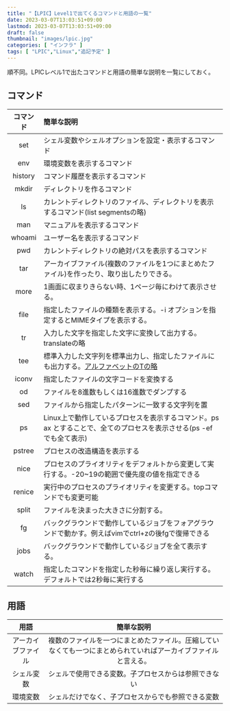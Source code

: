 ```yaml
---
title: "【LPIC】Level1で出てくるコマンドと用語の一覧"
date: 2023-03-07T13:03:51+09:00
lastmod: 2023-03-07T13:03:51+09:00
draft: false
thumbnail: "images/lpic.jpg"
categories: [ "インフラ" ]
tags: [ "LPIC","Linux","追記予定" ]
---
```



順不同。LPICレベル1で出たコマンドと用語の簡単な説明を一覧にしておく。

## コマンド

|コマンド|簡単な説明|
|:--:|:---|
|set|シェル変数やシェルオプションを設定・表示するコマンド|
|env|環境変数を表示するコマンド|
|history|コマンド履歴を表示するコマンド|
|mkdir|ディレクトリを作るコマンド|
|ls|カレントディレクトリのファイル、ディレクトリを表示するコマンド(list segmentsの略)|
|man|マニュアルを表示するコマンド|
|whoami|ユーザー名を表示するコマンド|
|pwd|カレントディレクトリの絶対パスを表示するコマンド|
|tar|アーカイブファイル(複数のファイルを1つにまとめたファイル)を作ったり、取り出したりできる。|
|more|1画面に収まりきらない時、1ページ毎にわけて表示させる。|
|file|指定したファイルの種類を表示する。-i オプションを指定するとMIMEタイプを表示する。|
|tr|入力した文字を指定した文字に変換して出力する。translateの略|
|tee|標準入力した文字列を標準出力し、指定したファイルにも出力する。[アルファベットのTの略](https://en.wikipedia.org/wiki/Tee_(command)) |
|iconv|指定したファイルの文字コードを変換する|
|od|ファイルを8進数もしくは16進数でダンプする|
|sed|ファイルから指定したパターンに一致する文字列を置|
|ps|Linux上で動作しているプロセスを表示するコマンド。ps ax とすることで、全てのプロセスを表示させる(ps -ef でも全て表示)|
|pstree|プロセスの改造構造を表示する|
|nice|プロセスのプライオリティをデフォルトから変更して実行する。-20~19の範囲で優先度の値を指定できる|
|renice|実行中のプロセスのプライオリティを変更する。topコマンドでも変更可能|
|split|ファイルを決まった大きさに分割する。|
|fg|バックグラウンドで動作しているジョブをフォアグラウンドで動かす。例えばvimでctrl+zの後fgで復帰できる|
|jobs|バックグラウンドで動作しているジョブを全て表示する。|
|watch|指定したコマンドを指定した秒毎に繰り返し実行する。デフォルトでは2秒毎に実行する|


## 用語

|用語|簡単な説明|
|:--:|:--:|
|アーカイブファイル|複数のファイルを一つにまとめたファイル。圧縮していなくても一つにまとめられていればアーカイブファイルと言える。|
|シェル変数|シェルで使用できる変数。子プロセスからは参照できない|
|環境変数|シェルだけでなく、子プロセスからでも参照できる変数|




